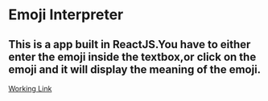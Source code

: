 # Emoji Interpreter

## This is a app built in ReactJS.You have to either enter the emoji inside the textbox,or click on the emoji and it will display the meaning of the emoji.

[Working Link](https://4bbc4s.csb.app/)
